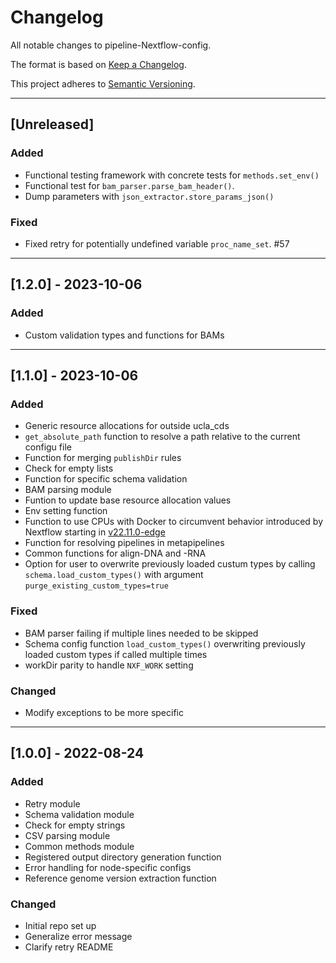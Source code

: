 # Changelog
All notable changes to pipeline-Nextflow-config.

The format is based on [Keep a Changelog](https://keepachangelog.com/en/1.0.0/).

This project adheres to [Semantic Versioning](https://semver.org/spec/v2.0.0.html).

---

## [Unreleased]
### Added
- Functional testing framework with concrete tests for `methods.set_env()`
- Functional test for `bam_parser.parse_bam_header()`.
- Dump parameters with `json_extractor.store_params_json()`

### Fixed
- Fixed retry for potentially undefined variable `proc_name_set`. #57

---

## [1.2.0] - 2023-10-06
### Added
- Custom validation types and functions for BAMs

---

## [1.1.0] - 2023-10-06
### Added
- Generic resource allocations for outside ucla_cds
- `get_absolute_path` function to resolve a path relative to the current configu file
- Function for merging `publishDir` rules
- Check for empty lists
- Function for specific schema validation
- BAM parsing module
- Funtion to update base resource allocation values
- Env setting function
- Function to use CPUs with Docker to circumvent behavior introduced by Nextflow starting in [v22.11.0-edge](https://github.com/nextflow-io/nextflow/releases/tag/v22.11.0-edge)
- Function for resolving pipelines in metapipelines
- Common functions for align-DNA and -RNA
- Option for user to overwrite previously loaded custum types by calling `schema.load_custom_types()` with argument `purge_existing_custom_types=true`

### Fixed
- BAM parser failing if multiple lines needed to be skipped
- Schema config function `load_custom_types()` overwriting previously loaded custom types if called multiple times
- workDir parity to handle `NXF_WORK` setting

### Changed
- Modify exceptions to be more specific
---

## [1.0.0] - 2022-08-24
### Added
- Retry module
- Schema validation module
- Check for empty strings
- CSV parsing module
- Common methods module
- Registered output directory generation function
- Error handling for node-specific configs
- Reference genome version extraction function
### Changed
- Initial repo set up
- Generalize error message
- Clarify retry README
